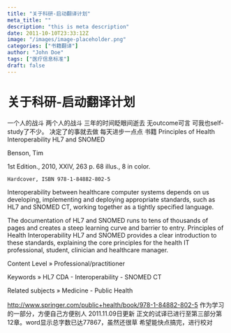 ```yaml
---
title: "关于科研-启动翻译计划"
meta_title: ""
description: "this is meta description"
date: 2011-10-10T23:33:12Z
image: "/images/image-placeholder.png"
categories: ["书籍翻译"]
author: "John Doe"
tags: ["医疗信息标准"]
draft: false
---
```




#  关于科研-启动翻译计划
一个人的战斗 两个人的战斗
三年的时间眨眼间逝去
无outcome可言
可我也self-study了不少。
决定了的事就去做
每天进步一点点
书籍
Principles of Health Interoperability HL7 and SNOMED

Benson, Tim

1st Edition., 2010, XXIV, 263 p. 68 illus., 8 in color.

    Hardcover, ISBN 978-1-84882-802-5

Interoperability between healthcare computer systems depends on us developing, implementing and deploying appropriate standards, such as HL7 and SNOMED CT, working together as a tightly specified language.

The documentation of HL7 and SNOMED runs to tens of thousands of pages and creates a steep learning curve and barrier to entry. Principles of Health Interoperability HL7 and SNOMED provides a clear introduction to these standards, explaining the core principles for the health IT professional, student, clinician and healthcare manager.

Content Level » Professional/practitioner

Keywords » HL7 CDA - Interoperability - SNOMED CT

Related subjects » Medicine - Public Health


http://www.springer.com/public+health/book/978-1-84882-802-5
作为学习的一部分，方便自己方便别人
2011.11.09日更新
正文的试译已进行至第三部分第12章。word显示总字数已达77867，虽然还很草 希望能快点搞完，进行校对
